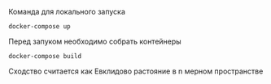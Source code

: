 Команда для локального запуска 
```
docker-compose up 
```

Перед запуком необходимо собрать контейнеры

```
docker-compose build
```


Сходство считается как Евклидово растояние в n мерном пространстве
